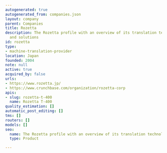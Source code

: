 ```yaml
---
autogenerated: true
autogenerated_from: companies.json
layout: company
parent: Companies
title: Rozetta
description: The Rozetta profile with an overview of its translation technologies
  and solutions
id: rozetta
type:
- machine-translation-provider
location: Japan
founded: 2004
note: null
active: true
acquired_by: false
urls:
- https://www.rozetta.jp/
- https://www.crunchbase.com/organization/rozetta-corp
apis:
- slug: rozetta-t-400
  name: Rozetta T-400
quality_estimation: []
automatic_post_editing: []
tms: []
routers: []
models: []
seo:
  name: The Rozetta profile with an overview of its translation technologies and solutions
  type: Product

---
```


